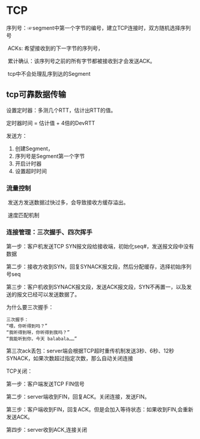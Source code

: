# TCP

​		序列号：☞segment中第一个字节的编号，建立TCP连接时，双方随机选择序列号

​		ACKs: 希望接收到的下一字节的序列号，

​				累计确认：该序列号之前的所有字节都被接收到才会发送ACK。

​		tcp中不会处理乱序到达的Segment



## tcp可靠数据传输

设置定时器：多测几个RTT，估计出RTT的值。

定时器时间 = 估计值 + 4倍的DevRTT

发送方：

1. 创建Segment，
  2. 序列号是Segment第一个字节
   3. 开启计时器
   4. 设置超时时间

### 流量控制

​	发送方发送数据过快过多，会导致接收方缓存溢出。

​	速度匹配机制

### 连接管理：三次握手、四次挥手

第一步：客户机发送TCP SYN报文段给接收端，初始化seq#，发送报文段中没有数据

第二步：接收方收到SYN，回复SYNACK报文段，然后分配缓存，选择初始序列号seq

第三步：客户机收到SYNACK报文段，发送ACK报文段，SYN不再置一，以及发送的报文已经可以发送数据了。

为什么要三次握手：

```text
三次握手：
“喂，你听得到吗？”
“我听得到呀，你听得到我吗？”
“我能听到你，今天 balabala……”
```

第三次ack丢包：server端会根据TCP超时重传机制发送3秒、6秒、12秒SYNACK，如果次数超过指定次数，那么自动关闭连接

TCP关闭： 

第一步：客户端发送TCP FIN信号

第二步：server端收到FIN，回复ACK。关闭连接，发送FIN。

第三步：客户端收到FIN，回复ACK。但是会加入等待状态：如果收到FIN,会重新发送ACK。

第四步：server收到ACK,连接关闭